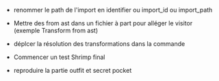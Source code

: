 - renommer le path de l'import en identifier ou import_id ou import_path
- Mettre des from ast dans un fichier à part pour alléger le visitor (exemple Transform from ast)
- déplcer la résolution des transformations dans la commande

- Commencer un test Shrimp final

- reproduire la partie outfit et secret pocket